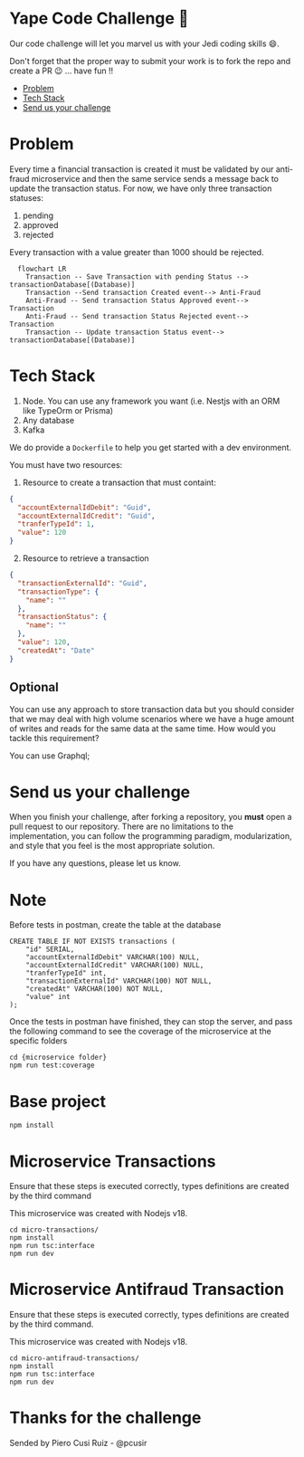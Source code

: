 # Yape Code Challenge :rocket:

Our code challenge will let you marvel us with your Jedi coding skills :smile:. 

Don't forget that the proper way to submit your work is to fork the repo and create a PR :wink: ... have fun !!

- [Problem](#problem)
- [Tech Stack](#tech_stack)
- [Send us your challenge](#send_us_your_challenge)

# Problem

Every time a financial transaction is created it must be validated by our anti-fraud microservice and then the same service sends a message back to update the transaction status.
For now, we have only three transaction statuses:

<ol>
  <li>pending</li>
  <li>approved</li>
  <li>rejected</li>  
</ol>

Every transaction with a value greater than 1000 should be rejected.

```mermaid
  flowchart LR
    Transaction -- Save Transaction with pending Status --> transactionDatabase[(Database)]
    Transaction --Send transaction Created event--> Anti-Fraud
    Anti-Fraud -- Send transaction Status Approved event--> Transaction
    Anti-Fraud -- Send transaction Status Rejected event--> Transaction
    Transaction -- Update transaction Status event--> transactionDatabase[(Database)]
```

# Tech Stack

<ol>
  <li>Node. You can use any framework you want (i.e. Nestjs with an ORM like TypeOrm or Prisma) </li>
  <li>Any database</li>
  <li>Kafka</li>    
</ol>

We do provide a `Dockerfile` to help you get started with a dev environment.

You must have two resources:

1. Resource to create a transaction that must containt:

```json
{
  "accountExternalIdDebit": "Guid",
  "accountExternalIdCredit": "Guid",
  "tranferTypeId": 1,
  "value": 120
}
```

2. Resource to retrieve a transaction

```json
{
  "transactionExternalId": "Guid",
  "transactionType": {
    "name": ""
  },
  "transactionStatus": {
    "name": ""
  },
  "value": 120,
  "createdAt": "Date"
}
```

## Optional

You can use any approach to store transaction data but you should consider that we may deal with high volume scenarios where we have a huge amount of writes and reads for the same data at the same time. How would you tackle this requirement?

You can use Graphql;

# Send us your challenge

When you finish your challenge, after forking a repository, you **must** open a pull request to our repository. There are no limitations to the implementation, you can follow the programming paradigm, modularization, and style that you feel is the most appropriate solution.

If you have any questions, please let us know.

# Note

Before tests in postman, create the table at the database

```shell
CREATE TABLE IF NOT EXISTS transactions (
	"id" SERIAL,
	"accountExternalIdDebit" VARCHAR(100) NULL,
	"accountExternalIdCredit" VARCHAR(100) NULL,
	"tranferTypeId" int,
	"transactionExternalId" VARCHAR(100) NOT NULL,
	"createdAt" VARCHAR(100) NOT NULL,
	"value" int
);
```

Once the tests in postman have finished, they can stop the server, and pass the following command to see the coverage of the microservice at the specific folders

```shell
cd {microservice folder}
npm run test:coverage
```

# Base project

```shell
npm install
```

# Microservice Transactions

Ensure that these steps is executed correctly, types definitions are created by the third command

This microservice was created with Nodejs v18.

```shell
cd micro-transactions/
npm install
npm run tsc:interface
npm run dev
```

# Microservice Antifraud Transaction

Ensure that these steps is executed correctly, types definitions are created by the third command.

This microservice was created with Nodejs v18.

```shell
cd micro-antifraud-transactions/
npm install
npm run tsc:interface
npm run dev
```

# Thanks for the challenge
Sended by Piero Cusi Ruiz - @pcusir

